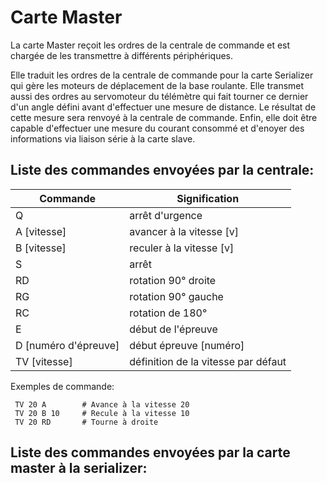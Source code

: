 # Carte Master

  La carte Master reçoit les ordres de la centrale de commande et est chargée de les transmettre à différents périphériques.
  
  Elle traduit les ordres de la centrale de commande pour la carte Serializer qui gère les moteurs de déplacement de la base roulante. 
  Elle transmet aussi des ordres au servomoteur du télémètre qui fait tourner ce dernier d'un angle défini avant d'effectuer une mesure de distance. Le résultat de cette mesure sera renvoyé à la centrale de commande. 
  Enfin, elle doit être capable d'effectuer une mesure du courant consommé et d'enoyer des informations via liaison série à la carte slave. 
  
  
## Liste des commandes envoyées par la centrale:



Commande                     |        Signification
-----------------------------|--------------------------------------
  Q                          |          arrêt d'urgence
  A [vitesse]                |      avancer à la vitesse [v]
  B [vitesse]                |      reculer à la vitesse [v]
  S                          |              arrêt
  RD                         |        rotation 90° droite
  RG                         |        rotation 90° gauche
  RC                         |          rotation de 180°
  E                          |        début de l'épreuve
  D [numéro d'épreuve]       |       début épreuve [numéro]
  TV [vitesse]               | définition de la vitesse par défaut




Exemples de commande:
     
     TV 20 A        # Avance à la vitesse 20
     TV 20 B 10     # Recule à la vitesse 10
     TV 20 RD       # Tourne à droite 
     
## Liste des commandes envoyées par la carte master à la serializer:
